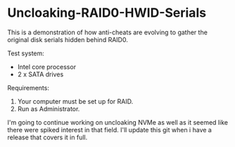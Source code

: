 # Uncloaking-RAID0-HWID-Serials
This is a demonstration of how anti-cheats are evolving to gather the original disk serials hidden behind RAID0.

Test system:
- Intel core processor
- 2 x SATA drives

Requirements:
1. Your computer must be set up for RAID.
2. Run as Administrator.


I'm going to continue working on uncloaking NVMe as well as it seemed like there were spiked interest in that field.
I'll update this git when i have a release that covers it in full.
